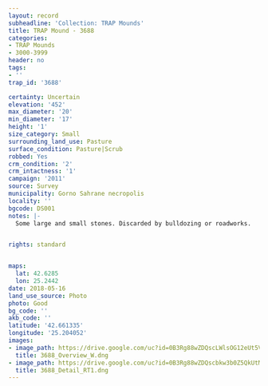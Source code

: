 ```yaml
---
layout: record
subheadline: 'Collection: TRAP Mounds'
title: TRAP Mound - 3688
categories:
- TRAP Mounds
- 3000-3999
header: no
tags:
- ''
trap_id: '3688'

certainty: Uncertain
elevation: '452'
max_diameter: '20'
min_diameter: '17'
height: '1'
size_category: Small
surrounding_land_use: Pasture
surface_condition: Pasture|Scrub
robbed: Yes
crm_condition: '2'
crm_intactness: '1'
campaign: '2011'
source: Survey
municipality: Gorno Sahrane necropolis
locality: ''
bgcode: DS001
notes: |-
  Some large and small stones. Discarded by bulldozing or roadworks.


rights: standard


maps:
  lat: 42.6285
  lon: 25.2442
date: 2018-05-16
land_use_source: Photo
photo: Good
bg_code: ''
akb_code: ''
latitude: '42.661335'
longitude: '25.204052'
images:
- image_path: https://drive.google.com/uc?id=0B3Rg88wZDQscLWlsOG12eUt5VlE
  title: 3688_Overview_W.dng
- image_path: https://drive.google.com/uc?id=0B3Rg88wZDQscbkw3b0Z5QkUtM3M
  title: 3688_Detail_RT1.dng
---
```

